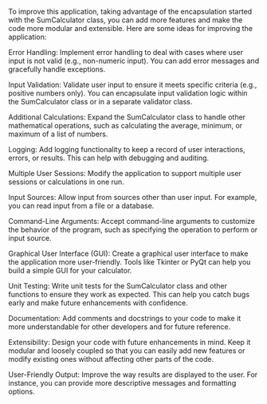 To improve this application, taking advantage of the encapsulation started with the SumCalculator class, you can add more features and make the code more modular and extensible. Here are some ideas for improving the application:

Error Handling: Implement error handling to deal with cases where user input is not valid (e.g., non-numeric input). You can add error messages and gracefully handle exceptions.

Input Validation: Validate user input to ensure it meets specific criteria (e.g., positive numbers only). You can encapsulate input validation logic within the SumCalculator class or in a separate validator class.

Additional Calculations: Expand the SumCalculator class to handle other mathematical operations, such as calculating the average, minimum, or maximum of a list of numbers.

Logging: Add logging functionality to keep a record of user interactions, errors, or results. This can help with debugging and auditing.

Multiple User Sessions: Modify the application to support multiple user sessions or calculations in one run.

Input Sources: Allow input from sources other than user input. For example, you can read input from a file or a database.

Command-Line Arguments: Accept command-line arguments to customize the behavior of the program, such as specifying the operation to perform or input source.

Graphical User Interface (GUI): Create a graphical user interface to make the application more user-friendly. Tools like Tkinter or PyQt can help you build a simple GUI for your calculator.

Unit Testing: Write unit tests for the SumCalculator class and other functions to ensure they work as expected. This can help you catch bugs early and make future enhancements with confidence.

Documentation: Add comments and docstrings to your code to make it more understandable for other developers and for future reference.

Extensibility: Design your code with future enhancements in mind. Keep it modular and loosely coupled so that you can easily add new features or modify existing ones without affecting other parts of the code.

User-Friendly Output: Improve the way results are displayed to the user. For instance, you can provide more descriptive messages and formatting options.